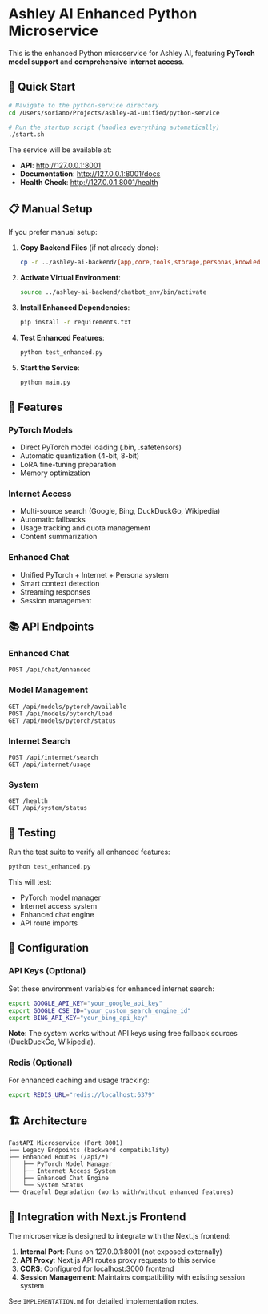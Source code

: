 # Ashley AI Enhanced Python Microservice

This is the enhanced Python microservice for Ashley AI, featuring **PyTorch model support** and **comprehensive internet access**.

## 🚀 Quick Start

```bash
# Navigate to the python-service directory
cd /Users/soriano/Projects/ashley-ai-unified/python-service

# Run the startup script (handles everything automatically)
./start.sh
```

The service will be available at:
- **API**: http://127.0.0.1:8001
- **Documentation**: http://127.0.0.1:8001/docs
- **Health Check**: http://127.0.0.1:8001/health

## 📋 Manual Setup

If you prefer manual setup:

1. **Copy Backend Files** (if not already done):
   ```bash
   cp -r ../ashley-ai-backend/{app,core,tools,storage,personas,knowledge} .
   ```

2. **Activate Virtual Environment**:
   ```bash
   source ../ashley-ai-backend/chatbot_env/bin/activate
   ```

3. **Install Enhanced Dependencies**:
   ```bash
   pip install -r requirements.txt
   ```

4. **Test Enhanced Features**:
   ```bash
   python test_enhanced.py
   ```

5. **Start the Service**:
   ```bash
   python main.py
   ```

## 🔧 Features

### PyTorch Models
- Direct PyTorch model loading (.bin, .safetensors)
- Automatic quantization (4-bit, 8-bit)
- LoRA fine-tuning preparation
- Memory optimization

### Internet Access
- Multi-source search (Google, Bing, DuckDuckGo, Wikipedia)
- Automatic fallbacks
- Usage tracking and quota management
- Content summarization

### Enhanced Chat
- Unified PyTorch + Internet + Persona system
- Smart context detection
- Streaming responses
- Session management

## 📚 API Endpoints

### Enhanced Chat
```
POST /api/chat/enhanced
```

### Model Management
```
GET /api/models/pytorch/available
POST /api/models/pytorch/load
GET /api/models/pytorch/status
```

### Internet Search
```
POST /api/internet/search
GET /api/internet/usage
```

### System
```
GET /health
GET /api/system/status
```

## 🧪 Testing

Run the test suite to verify all enhanced features:

```bash
python test_enhanced.py
```

This will test:
- PyTorch model manager
- Internet access system  
- Enhanced chat engine
- API route imports

## 🔑 Configuration

### API Keys (Optional)
Set these environment variables for enhanced internet search:

```bash
export GOOGLE_API_KEY="your_google_api_key"
export GOOGLE_CSE_ID="your_custom_search_engine_id"
export BING_API_KEY="your_bing_api_key"
```

**Note**: The system works without API keys using free fallback sources (DuckDuckGo, Wikipedia).

### Redis (Optional)
For enhanced caching and usage tracking:

```bash
export REDIS_URL="redis://localhost:6379"
```

## 🏗️ Architecture

```
FastAPI Microservice (Port 8001)
├── Legacy Endpoints (backward compatibility)
├── Enhanced Routes (/api/*)
│   ├── PyTorch Model Manager
│   ├── Internet Access System
│   ├── Enhanced Chat Engine
│   └── System Status
└── Graceful Degradation (works with/without enhanced features)
```

## 🔄 Integration with Next.js Frontend

The microservice is designed to integrate with the Next.js frontend:

1. **Internal Port**: Runs on 127.0.0.1:8001 (not exposed externally)
2. **API Proxy**: Next.js API routes proxy requests to this service
3. **CORS**: Configured for localhost:3000 frontend
4. **Session Management**: Maintains compatibility with existing session system

See `IMPLEMENTATION.md` for detailed implementation notes.